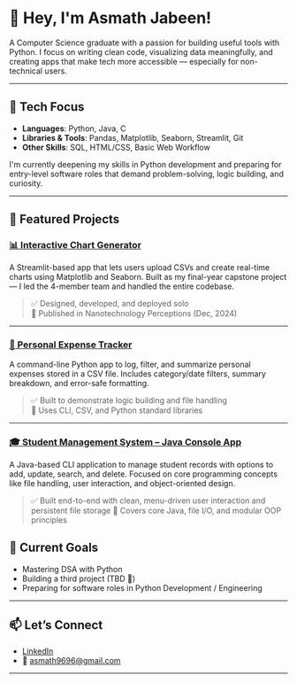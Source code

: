 # 👋 Hey, I'm Asmath Jabeen!

A Computer Science graduate with a passion for building useful tools with Python. I focus on writing clean code, visualizing data meaningfully, and creating apps that make tech more accessible — especially for non-technical users.

---

## 💼 Tech Focus

- **Languages**: Python, Java, C  
- **Libraries & Tools**: Pandas, Matplotlib, Seaborn, Streamlit, Git  
- **Other Skills**: SQL, HTML/CSS, Basic Web Workflow

I'm currently deepening my skills in Python development and preparing for entry-level software roles that demand problem-solving, logic building, and curiosity.

---

## 📌 Featured Projects

### [📊 Interactive Chart Generator](https://github.com/asmathjabeen/Interactive-Chart-Generator-Using-Matplotlib-and-Seaborn)  
A Streamlit-based app that lets users upload CSVs and create real-time charts using Matplotlib and Seaborn. Built as my final-year capstone project — I led the 4-member team and handled the entire codebase.

> ✅ Designed, developed, and deployed solo  
> 📰 Published in Nanotechnology Perceptions (Dec, 2024)

---

### [💸 Personal Expense Tracker](https://github.com/asmathjabeen/expense-tracker-python)  
A command-line Python app to log, filter, and summarize personal expenses stored in a CSV file. Includes category/date filters, summary breakdown, and error-safe formatting.

> ✅ Built to demonstrate logic building and file handling  
> 📂 Uses CLI, CSV, and Python standard libraries

---

### [🎓 Student Management System – Java Console App](https://github.com/asmathjabeen/student-management-system-java)  
A Java-based CLI application to manage student records with options to add, update, search, and delete. Focused on core programming concepts like file handling, user interaction, and object-oriented design.

> ✅ Built end-to-end with clean, menu-driven user interaction and persistent file storage
> 📁 Covers core Java, file I/O, and modular OOP principles

## 🧠 Current Goals

- Mastering DSA with Python  
- Building a third project (TBD 💭)  
- Preparing for software roles in Python Development / Engineering

---

## 📫 Let’s Connect

- [LinkedIn](https://linkedin.com/in/asmath-jabeen)  
- 📧 asmath9696@gmail.com

---

<!--
## 📈 GitHub Activity

<p align="center">
  <img src="https://github-readme-stats.vercel.app/api?username=asmathjabeen&show_icons=true&theme=midnight-purple" width="400"/>
  <img src="https://github-readme-stats.vercel.app/api/top-langs/?username=asmathjabeen&layout=compact&theme=midnight-purple" width="350"/>
</p>
-->
